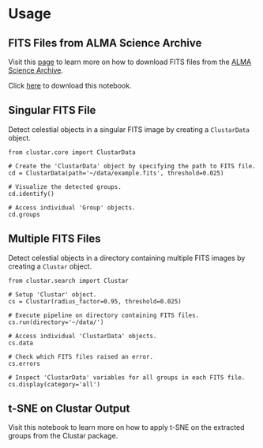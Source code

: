 # Usage

## FITS Files from ALMA Science Archive

Visit this [page](../examples/alma.html) to learn more on how to download FITS files from the [ALMA Science Archive](https://almascience.nrao.edu/aq/).

Click [here](../examples/alma.ipynb) to download this notebook.

## Singular FITS File

Detect celestial objects in a singular FITS image by creating a `ClustarData`
object.

```
from clustar.core import ClustarData

# Create the 'ClustarData' object by specifying the path to FITS file.
cd = ClustarData(path='~/data/example.fits', threshold=0.025)

# Visualize the detected groups.
cd.identify()

# Access individual 'Group' objects.
cd.groups
```

## Multiple FITS Files

Detect celestial objects in a directory containing multiple FITS images by
creating a `Clustar` object.

```
from clustar.search import Clustar

# Setup 'Clustar' object.
cs = Clustar(radius_factor=0.95, threshold=0.025)

# Execute pipeline on directory containing FITS files.
cs.run(directory='~/data/')

# Access individual 'ClustarData' objects.
cs.data

# Check which FITS files raised an error.
cs.errors

# Inspect 'ClustarData' variables for all groups in each FITS file.
cs.display(category='all')
```

## t-SNE on Clustar Output

Visit this notebook to learn more on how to apply t-SNE on the extracted groups from the Clustar package.
